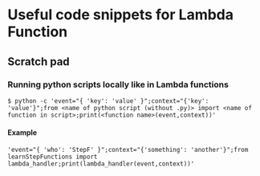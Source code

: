 # Useful code snippets for Lambda Function

## Scratch pad

### Running python scripts locally like in Lambda functions
```
$ python -c 'event="{ 'key': 'value' }";context="{'key': 'value'}";from <name of python script (without .py)> import <name of function in script>;print(<function name>(event,context))'
```
#### Example
```
'event="{ 'who': 'StepF' }";context="{'something': 'another'}";from learnStepFunctions import lambda_handler;print(lambda_handler(event,context))'
```
